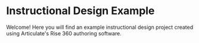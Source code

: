 # Instructional Design Example
Welcome! Here you will find an example instructional design project created using Articulate's Rise 360 authoring software.
